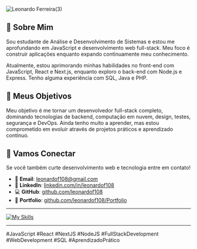 ![Leonardo Ferreira(3)](https://github.com/user-attachments/assets/7ccf6ac3-4b4b-47c5-a430-418726065bf9)

## 🌟 Sobre Mim
Sou estudante de Análise e Desenvolvimento de Sistemas e estou me aprofundando em JavaScript e desenvolvimento web full-stack. Meu foco é construir aplicações enquanto expando continuamente meu conhecimento.

Atualmente, estou aprimorando minhas habilidades no front-end com JavaScript, React e Next.js, enquanto exploro o back-end com Node.js e Express. Tenho alguma experiência com SQL, Java e PHP.

## 🎯 Meus Objetivos
Meu objetivo é me tornar um desenvolvedor full-stack completo, dominando tecnologias de backend, computação em nuvem, design, testes, segurança e DevOps. Ainda tenho muito a aprender, mas estou comprometido em evoluir através de projetos práticos e aprendizado contínuo.

## 🤝 Vamos Conectar
Se você também curte desenvolvimento web e tecnologia entre em contato!

- 📧 **Email**: [leonardof108@gmail.com](mailto:leonardof108@gmail.com)
- 🔗 **LinkedIn**: [linkedin.com/in/leonardof108](https://www.linkedin.com/in/leonardof108/)
- 💻 **GitHub**: [github.com/leonardof108](https://github.com/leonardof108)
- 📂 **Portfolio**: [github.com/leonardof108/Portfolio](https://github.com/leonardof108/Portfolio)

---

[![My Skills](https://skillicons.dev/icons?i=js,ts,react,nextjs,nodejs,express,postgres)](https://github.com/leonardof108)

---

#JavaScript #React #NextJS #NodeJS #FullStackDevelopment #WebDevelopment #SQL #AprendizadoPrático

